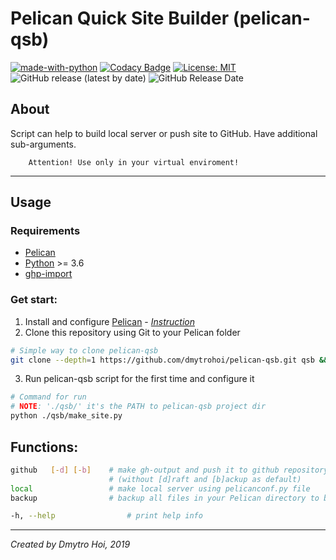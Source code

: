 # Pelican Quick Site Builder (pelican-qsb)

[![made-with-python](https://img.shields.io/badge/Made%20with-Python-1f425f.svg)](https://www.python.org/)
[![Codacy Badge](https://api.codacy.com/project/badge/Grade/d7c3dca874f04f4687b653f23f834630)](https://www.codacy.com/manual/dmytrohoi/pelican_makesite_script?utm_source=github.com&amp;utm_medium=referral&amp;utm_content=dmytrohoi/pelican_makesite_script&amp;utm_campaign=Badge_Grade)
[![License: MIT](https://img.shields.io/badge/License-MIT-yellow.svg)](https://opensource.org/licenses/MIT)
![GitHub release (latest by date)](https://img.shields.io/github/v/release/dmytrohoi/pelican_makesite_script )
![GitHub Release Date](https://img.shields.io/github/release-date/dmytrohoi/pelican_makesite_script)

## About

Script can help to build local server or push site to GitHub. Have additional 
sub-arguments.

        Attention! Use only in your virtual enviroment!

-----
## Usage

### Requirements
 - [Pelican](https://github.com/getpelican/pelican)
 - [Python](https://python.org) >= 3.6
 - [ghp-import](https://github.com/davisp/ghp-import)

### Get start:

 1. Install and configure [Pelican](@getpelican) - _[Instruction](https://docs.getpelican.com/en/stable/install.html)_
 2. Clone this repository using Git to your Pelican folder
``` bash
# Simple way to clone pelican-qsb
git clone --depth=1 https://github.com/dmytrohoi/pelican-qsb.git qsb && rm -rf ./qsb/.git
```
 3. Run pelican-qsb script for the first time and configure it
``` bash
# Command for run
# NOTE: './qsb/' it's the PATH to pelican-qsb project dir
python ./qsb/make_site.py
```

## Functions:

``` bash
github   [-d] [-b]    # make gh-output and push it to github repository
                      # (without [d]raft and [b]ackup as default)
local                 # make local server using pelicanconf.py file 
backup                # backup all files in your Pelican directory to backup repository

-h, --help                # print help info
```
-----

_Created by Dmytro Hoi, 2019_
